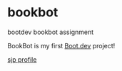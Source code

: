 # bookbot
bootdev bookbot assignment

BookBot is my first [Boot.dev](https://www.boot.dev) project!

[sjp profile](https://www.boot.dev/u/orderlycommunication25)
